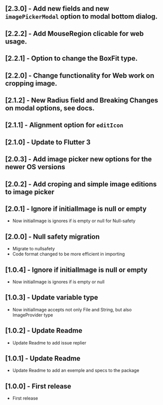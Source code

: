 ## [2.3.0] - Add new fields and new `imagePickerModal` option to modal bottom dialog.

## [2.2.2] - Add MouseRegion clicable for web usage.

## [2.2.1] - Option to change the BoxFit type.

## [2.2.0] - Change functionality for Web work on cropping image.

## [2.1.2] - New Radius field and **Breaking Changes** on modal options, see docs.

## [2.1.1] - Alignment option for `editIcon`

## [2.1.0] - Update to Flutter 3

## [2.0.3] - Add image picker new options for the newer OS versions

## [2.0.2] - Add croping and simple image editions to image picker

## [2.0.1] - Ignore if initialImage is null or empty

* Now initialImage is ignores if is empty or null for Null-safety
## [2.0.0] - Null safety migration

* Migrate to nullsafety
* Code format changed to be more efficient in importing

## [1.0.4] - Ignore if initialImage is null or empty

* Now initialImage is ignores if is empty or null

## [1.0.3] - Update variable type

* Now initialImage accepts not only File and String, but also ImageProvider type

## [1.0.2] - Update Readme

* Update Readme to add issue replier

## [1.0.1] - Update Readme

* Update Readme to add an exemple and specs to the package


## [1.0.0] - First release

* First release

